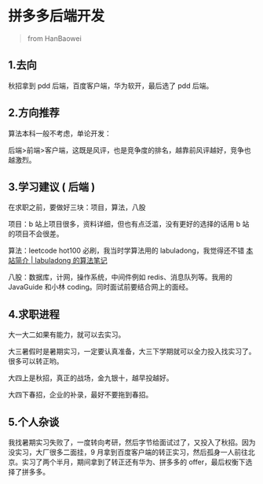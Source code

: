 # 拼多多后端开发

> from HanBaowei

## **1.去向**

秋招拿到 pdd 后端，百度客户端，华为软开，最后选了 pdd 后端。

## **2.方向推荐**

算法本科一般不考虑，单论开发：

后端>前端>客户端，这既是风评，也是竞争度的排名，越靠前风评越好，竞争也越激烈。

## **3.学习建议 ( 后端 )**

在求职之前，要做好三块：项目，算法，八股

项目：b 站上项目很多，资料详细，但也有点泛滥，没有更好的选择的话用 b 站的项目不会很差。

算法：leetcode hot100 必刷，我当时学算法用的 labuladong，我觉得还不错 [本站简介 | labuladong 的算法笔记](https://labuladong.online/algo/home/)

八股：数据库，计网，操作系统，中间件例如 redis、消息队列等。我用的 JavaGuide 和小林 coding。同时面试前要结合网上的面经。

## **4.求职进程**

大一大二如果有能力，就可以去实习。

大三暑假时是暑期实习，一定要认真准备，大三下学期就可以全力投入找实习了。很多可以转正哟。

大四上是秋招，真正的战场，金九银十，越早投越好。

大四下春招，企业的补录，最好不要拖到春招。

## **5.个人杂谈**

我找暑期实习失败了，一度转向考研，然后字节给面试过了，又投入了秋招。因为没实习，大厂很多二面挂，9 月拿到百度客户端的转正实习，然后孤身一人前往北京。实习了两个半月，期间拿到了转正还有华为、拼多多的 offer，最后权衡下选择了拼多多。
